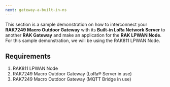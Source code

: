 ```yaml
---
next: gateway-a-built-in-ns
---
```


<!-- # Multi-RAK Gateway Mesh -->

This section is a sample demonstration on how to interconnect your **RAK7249 Macro Outdoor Gateway** with its **Built-in LoRa Network Server** to another **RAK Gateway** and make an application for the **RAK LPWAN Node**. For this sample demonstration, we will be using the RAK811 LPWAN Node.

## Requirements
1. RAK811 LPWAN Node
2. RAK7249 Macro Outdoor Gateway (LoRa® Server in use)
3. RAK7249 Macro Outdoor Gateway (MQTT Bridge in use)